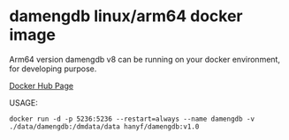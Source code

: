 # damengdb linux/arm64 docker image

Arm64 version damengdb v8 can be running on your docker environment, for developing purpose.

[Docker Hub Page](https://hub.docker.com/r/hanyf/damengdb)

USAGE:

```shell
docker run -d -p 5236:5236 --restart=always --name damengdb -v ./data/damengdb:/dmdata/data hanyf/damengdb:v1.0
```
